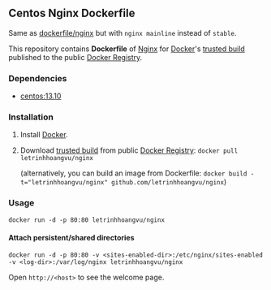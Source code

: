 ## Centos Nginx Dockerfile

Same as [dockerfile/nginx](https://index.docker.io/u/dockerfile/nginx/) but
with `nginx mainline` instead of `stable`.

This repository contains **Dockerfile** of [Nginx](http://nginx.org/) for [Docker](https://www.docker.io/)'s [trusted build](https://index.docker.io/u/letrinhhoangvu/nginx/) published to the public [Docker Registry](https://index.docker.io/).


### Dependencies

* [centos:13.10](https://index.docker.io/u/_/ubuntu)


### Installation

1. Install [Docker](https://www.docker.io/).

2. Download [trusted build](https://index.docker.io/u/letrinhhoangvu/nginx/) from public [Docker Registry](https://index.docker.io/): `docker pull letrinhhoangvu/nginx`

   (alternatively, you can build an image from Dockerfile: `docker build -t="letrinhhoangvu/nginx" github.com/letrinhhoangvu/nginx`)


### Usage

    docker run -d -p 80:80 letrinhhoangvu/nginx

#### Attach persistent/shared directories

    docker run -d -p 80:80 -v <sites-enabled-dir>:/etc/nginx/sites-enabled -v <log-dir>:/var/log/nginx letrinhhoangvu/nginx

Open `http://<host>` to see the welcome page.